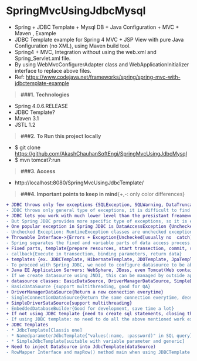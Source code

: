 # SpringMvcUsingJdbcMysql

* Spring + JDBC Template + Mysql DB + Java Configuration + MVC + Maven , Example
* JDBC Template example for Spring 4 MVC + JSP View with pure Java Configuration (no XML), using Maven build tool.
* Spring4 + MVC, Integration without using the web.xml and Spring_Servlet.xml file. 
* By using WebMvcConfigurerAdapter class and WebApplicationInitializer interface to replace above files.
* Ref: https://www.codejava.net/frameworks/spring/spring-mvc-with-jdbctemplate-example

> **###1. Technologies**
* Spring 4.0.6.RELEASE
* JDBC Template?
* Maven 3.1
* JSTL 1.2

> **###2. To Run this project locally**
* $ git clone https://github.com/AkashChauhanSoftEngi/SpringMvcUsingJdbcMysql
* $ mvn tomcat7:run

> **###3.  Access** 
* http://localhost:8080/SpringMvcUsingJdbcTemplate/

> **###4. Important points to keep in mind**{+,-: only color differences}
```diff
+ JDBC throws only few exceptions {SQLException, SQLWarning, DataTruncation, BatchUpdateException}
- JDBC throws only general type of exceptions, it is difficult to find the actual reason behind the exception, sometime.
+ JDBC lets you work with much lower level than the presistant freameworks {Hibernate, JPA, iBATIS}
- But Spring JDBC provides more specific type of exceptions, so it is easy to figure out the actual reason.
+ One popular exception in Spring JDBC is DataAccessException {Unchecked Exception}
- Unchecked Exception: RuntimeException classes are unchecked exceptions, usually can't be addressed in a catch block
+ Throwable Interface->{Errors + Exception{Unchecked[usually no  catch] + Checked[there is a catch]}}
- Spring separates the fixed and variable parts of data access process. templates & callback respectively.
+ Fixed parts, template{prepare resources, start transection, commit, rollback, close resource, handling errors}
- callback{Execute in transection, binding parameters, return data}
+ templates {ex. JDBCTemplate, HibernateTemplate, JDOTemplate, JpaTemplate}
- To proceed with Spring JDBC, we need to configure datasource to be able to connect to the database
+ Java EE Application Servers: WebSphare, JBoss, even Tomcat(Web container) {Suitable for Spring Application}
- If we create datasource using JNDI, this can be managed by outside application, externally {JndiObjectFactoryBean}, good for production
+ datasource classes: BasicDataSource, DriverManagerDataSource, SimpleDriverSataSource and SingleConnectionDataSource
- BasicDataSource {support multithreading, good for QA}
+ DriverManagerDataSource{Return a new connection everytime}
- SingleConnectionDataSource{Return the same connection everytime, deos not work in multi threaded environment}
+ SimpleDriverSataSource{support multithreading}
- EmbeddedDatabaseBuilder{Good for development, save time a lot}
+ If not using JDBC template {need to create sql statements, closing the statements and connections, exception handling as extra work need to do}
- If using JDBC template: no need to do all the above mentioned work explicitely
+ JDBC Templates
- * JdbcTemplate[Classis one]
- * NamedparameterJdbcTemplate{"values(:name, :password)" in SQL query}
- * SimpleJdbcTemplate[suitable with variable parameter and generic]
+ Need to inject DataSource into JdbcTemplate(dataSource)
- RowMapper Interface and mapRow() method main when using JDBCTemplate
```

